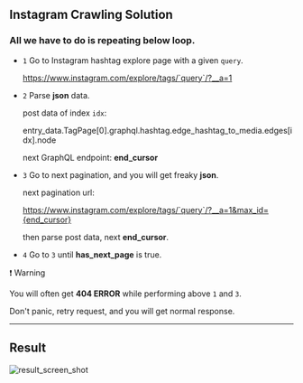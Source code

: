 ## **Instagram Crawling Solution**

### All we have to do is repeating below loop.

* `1`  Go to Instagram hashtag explore page with a given `query`.
  
  https://www.instagram.com/explore/tags/`query`/?__a=1

* `2`  Parse **json** data.
  
  post data of index `idx`:
  
  entry_data.TagPage[0].graphql.hashtag.edge_hashtag_to_media.edges[idx].node

  next GraphQL endpoint: **end_cursor**

* `3`  Go to next pagination, and you will get freaky **json**.

  next pagination url:
  
  https://www.instagram.com/explore/tags/`query`/?__a=1&max_id={end_cursor}

  then parse post data, next **end_cursor**.

* `4`  Go to `3` until **has_next_page** is true.



:heavy_exclamation_mark: Warning

You will often get **404 ERROR** while performing above `1` and `3`.

Don't panic, retry request, and you will get normal response.

***

## Result

![result_screen_shot](https://user-images.githubusercontent.com/29545214/77256323-df9eed80-6cb0-11ea-841d-0c6a5b759644.png)

